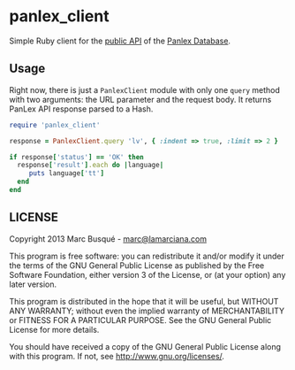 # panlex\_client 
Simple Ruby client for the [public API](http://dev.panlex.org/api/) of the [Panlex Database](http://panlex.org).

## Usage

Right now, there is just a `PanlexClient` module with only one `query` method with two arguments: the URL parameter and the request body. It returns PanLex API response parsed to a Hash.

```ruby
require 'panlex_client'

response = PanlexClient.query 'lv', { :indent => true, :limit => 2 }

if response['status'] == 'OK' then
  response['result'].each do |language|
     puts language['tt']
  end
end

```

## LICENSE

Copyright 2013 Marc Busqué - <marc@lamarciana.com>

This program is free software: you can redistribute it and/or modify
it under the terms of the GNU General Public License as published by
the Free Software Foundation, either version 3 of the License, or
(at your option) any later version.

This program is distributed in the hope that it will be useful,
but WITHOUT ANY WARRANTY; without even the implied warranty of
MERCHANTABILITY or FITNESS FOR A PARTICULAR PURPOSE.  See the
GNU General Public License for more details.

You should have received a copy of the GNU General Public License
along with this program.  If not, see <http://www.gnu.org/licenses/>.
